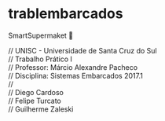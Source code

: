 # trabIembarcados
SmartSupermaket :slot_machine:
  
// UNISC - Universidade de Santa Cruz do Sul  
// Trabalho Prático I  
// Professor: Márcio Alexandre Pacheco  
// Disciplina: Sistemas Embarcados 2017.1  
//  
// Diego Cardoso           
// Felipe Turcato  
// Guilherme Zaleski  
